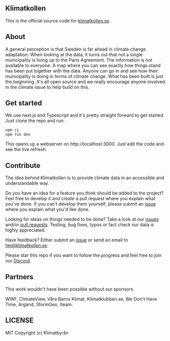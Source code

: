 ## Klimatkollen

This is the official source code for [klimatkollen.se](https://klimatkollen.se).

## About

A general perception is that Sweden is far ahead in climate change adaptation. When looking at the data, it turns out that not a single municipality is living up to the Paris Agreement. The information is not available to everyone. A map where you can see exactly how things stand has been put together with the data. Anyone can go in and see how their municipality is doing in terms of climate change. What has been built is just the beginning. It's all open source and we really encourage anyone involved in the climate issue to help build on this.

## Get started

We use next.js and Typescript and it's pretty straight forward to get started. Just clone the repo and run:

    npm ci
    npm run dev

This opens up a webserver on http://localhost:3000. Just edit the code and see the live refresh.

## Contribute

The idea behind Klimatkollen is to provide climate data in an accessible and understandable way.

Do you have an idea for a feature you think should be added to the project? Feel free to develop it and create a pull request where you explain what you've done. If you can't develop them yourself, please submit an [issue](https://github.com/Klimatbyran/klimatkollen/issues) where you explain what you'd like done.

Looking for ideas on things needed to be done? Take a look at our [issues](https://github.com/Klimatbyran/klimatkollen/issues) and/or [pull requests](https://github.com/Klimatbyran/klimatkollen/pulls). Testing, bug fixes, typos or fact check our data is highly appreciated. 

Have feedback? Either submit an [issue](https://github.com/Klimatbyran/klimatkollen/issues) or send an email to [hej@klimatkollen.se](mailto:hej@klimatkollen.se).

Please star this repo if you want to follow the progress and feel free to join our [Discord](https://discord.gg/5xeqknPa).

## Partners

This work wouldn't have been possible without our sponsors.

WWF, ClimateView, Våra Barns Klimat, Klimatklubben.se, We Don't Have Time, Argand, StormGeo, Iteam.

## LICENSE

MIT Copyright (c) Klimatbyrån
